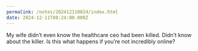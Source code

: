 ```yaml
---
permalink: /notes/202412110824/index.html
date: 2024-12-11T08:24:00.000Z
---
```


My wife didn’t even know the healthcare ceo had been killed. Didn’t know about the killer. Is this what happens if you’re not incredibly online?